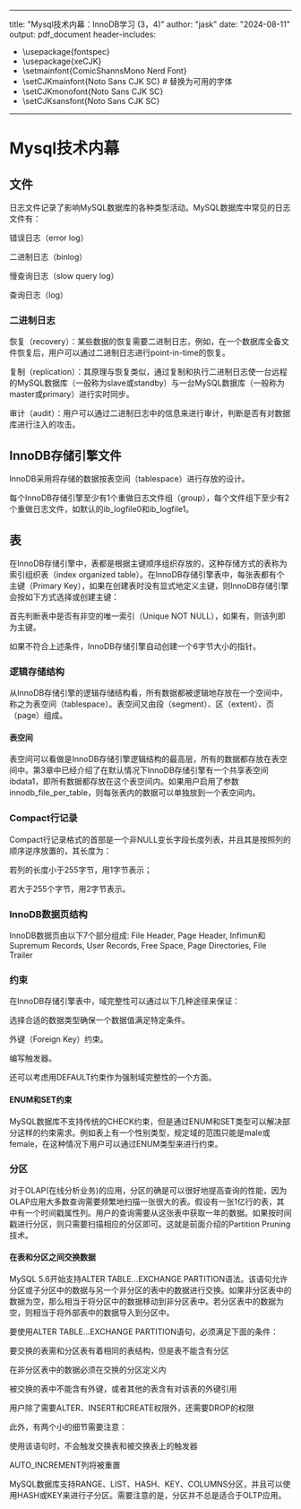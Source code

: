 
---
title: "Mysql技术内幕：InnoDB学习 (3，4)"
author: "jask"
date: "2024-08-11"
output: pdf_document
header-includes:
  - \usepackage{fontspec}
  - \usepackage{xeCJK}
  - \setmainfont{ComicShannsMono Nerd Font} 
  - \setCJKmainfont{Noto Sans CJK SC}  # 替换为可用的字体
  - \setCJKmonofont{Noto Sans CJK SC}
  - \setCJKsansfont{Noto Sans CJK SC}
---
# Mysql技术内幕

## 文件
日志文件记录了影响MySQL数据库的各种类型活动。MySQL数据库中常见的日志文件有：

错误日志（error log）

二进制日志（binlog）

慢查询日志（slow query log）

查询日志（log）

### 二进制日志
恢复（recovery）：某些数据的恢复需要二进制日志，例如，在一个数据库全备文件恢复后，用户可以通过二进制日志进行point-in-time的恢复。

复制（replication）：其原理与恢复类似，通过复制和执行二进制日志使一台远程的MySQL数据库（一般称为slave或standby）与一台MySQL数据库（一般称为master或primary）进行实时同步。

审计（audit）：用户可以通过二进制日志中的信息来进行审计，判断是否有对数据库进行注入的攻击。

## InnoDB存储引擎文件
InnoDB采用将存储的数据按表空间（tablespace）进行存放的设计。

每个InnoDB存储引擎至少有1个重做日志文件组（group），每个文件组下至少有2个重做日志文件，如默认的ib_logfile0和ib_logfile1。

## 表
在InnoDB存储引擎中，表都是根据主键顺序组织存放的，这种存储方式的表称为索引组织表（index organized table）。在InnoDB存储引擎表中，每张表都有个主键（Primary Key），如果在创建表时没有显式地定义主键，则InnoDB存储引擎会按如下方式选择或创建主键：

首先判断表中是否有非空的唯一索引（Unique NOT NULL），如果有，则该列即为主键。

如果不符合上述条件，InnoDB存储引擎自动创建一个6字节大小的指针。

### 逻辑存储结构
从InnoDB存储引擎的逻辑存储结构看，所有数据都被逻辑地存放在一个空间中，称之为表空间（tablespace）。表空间又由段（segment）、区（extent）、页（page）组成。

#### 表空间
表空间可以看做是InnoDB存储引擎逻辑结构的最高层，所有的数据都存放在表空间中。第3章中已经介绍了在默认情况下InnoDB存储引擎有一个共享表空间ibdata1，即所有数据都存放在这个表空间内。如果用户启用了参数innodb_file_per_table，则每张表内的数据可以单独放到一个表空间内。

### Compact行记录
Compact行记录格式的首部是一个非NULL变长字段长度列表，并且其是按照列的顺序逆序放置的，其长度为：

若列的长度小于255字节，用1字节表示；

若大于255个字节，用2字节表示。

### InnoDB数据页结构
InnoDB数据页由以下7个部分组成:
File Header, Page Header, Infimun和Supremum Records, User Records, Free Space, Page Directories, File Trailer

### 约束
在InnoDB存储引擎表中，域完整性可以通过以下几种途径来保证：

选择合适的数据类型确保一个数据值满足特定条件。

外键（Foreign Key）约束。

编写触发器。

还可以考虑用DEFAULT约束作为强制域完整性的一个方面。

#### ENUM和SET约束
MySQL数据库不支持传统的CHECK约束，但是通过ENUM和SET类型可以解决部分这样的约束需求。例如表上有一个性别类型，规定域的范围只能是male或female，在这种情况下用户可以通过ENUM类型来进行约束。

### 分区

对于OLAP(在线分析业务)的应用，分区的确是可以很好地提高查询的性能，因为OLAP应用大多数查询需要频繁地扫描一张很大的表。假设有一张1亿行的表，其中有一个时间戳属性列。用户的查询需要从这张表中获取一年的数据。如果按时间戳进行分区，则只需要扫描相应的分区即可。这就是前面介绍的Partition Pruning技术。

#### 在表和分区之间交换数据

MySQL 5.6开始支持ALTER TABLE…EXCHANGE PARTITION语法。该语句允许分区或子分区中的数据与另一个非分区的表中的数据进行交换。如果非分区表中的数据为空，那么相当于将分区中的数据移动到非分区表中。若分区表中的数据为空，则相当于将外部表中的数据导入到分区中。

要使用ALTER TABLE…EXCHANGE PARTITION语句，必须满足下面的条件：

要交换的表需和分区表有着相同的表结构，但是表不能含有分区

在非分区表中的数据必须在交换的分区定义内

被交换的表中不能含有外键，或者其他的表含有对该表的外键引用

用户除了需要ALTER、INSERT和CREATE权限外，还需要DROP的权限

此外，有两个小的细节需要注意：

使用该语句时，不会触发交换表和被交换表上的触发器

AUTO_INCREMENT列将被重置

MySQL数据库支持RANGE、LIST、HASH、KEY、COLUMNS分区，并且可以使用HASH或KEY来进行子分区。需要注意的是，分区并不总是适合于OLTP应用。
